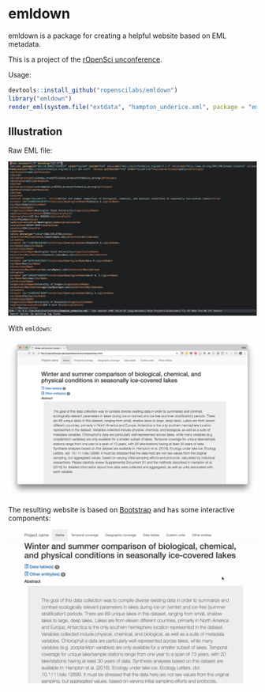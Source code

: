 # emldown

emldown is a package for creating a helpful website based on EML metadata.

This is a project of
the [rOpenSci unconference](https://github.com/ropensci/unconf17/issues/28).

Usage:

```R
devtools::install_github("ropenscilabs/emldown")
library("emldown")
render_eml(system.file("extdata", "hampton_underice.xml", package = "emldown"))
```

## Illustration

Raw EML file:

![raw eml](illustrations/screenshot_raw_xml.png)

With `emldown`:

![emldown](illustrations/screenshot_emldown.png)

The resulting website is based on [Bootstrap](https://getbootstrap.com/) and has some interactive components:

![demo1](illustrations/emldown_demo1.gif)
